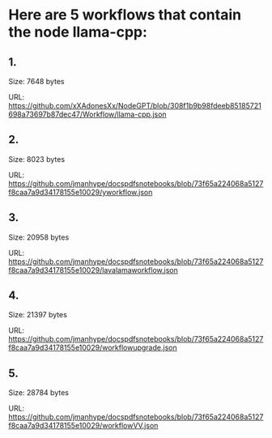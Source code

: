 # Here are 5 workflows that contain the node llama-cpp:

## 1. 

Size: 7648 bytes

URL: https://github.com/xXAdonesXx/NodeGPT/blob/308f1b9b98fdeeb85185721698a73697b87dec47/Workflow/llama-cpp.json

## 2. 

Size: 8023 bytes

URL: https://github.com/jmanhype/docspdfsnotebooks/blob/73f65a224068a5127f8caa7a9d34178155e10029/yworkflow.json

## 3. 

Size: 20958 bytes

URL: https://github.com/jmanhype/docspdfsnotebooks/blob/73f65a224068a5127f8caa7a9d34178155e10029/lavalamaworkflow.json

## 4. 

Size: 21397 bytes

URL: https://github.com/jmanhype/docspdfsnotebooks/blob/73f65a224068a5127f8caa7a9d34178155e10029/workflowupgrade.json

## 5. 

Size: 28784 bytes

URL: https://github.com/jmanhype/docspdfsnotebooks/blob/73f65a224068a5127f8caa7a9d34178155e10029/workflowVV.json

